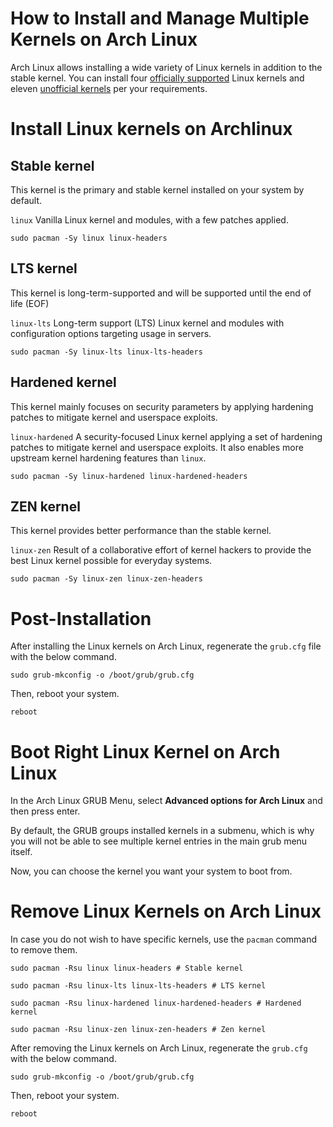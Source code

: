 # How to Install and Manage Multiple Kernels on Arch Linux
Arch Linux allows installing a wide variety of Linux kernels in addition to the stable kernel. You can install four [officially supported](https://wiki.archlinux.org/title/Kernel#Officially_supported_kernels) Linux kernels and eleven [unofficial kernels](https://wiki.archlinux.org/title/Kernel#Unofficial_kernels) per your requirements.

# Install Linux kernels on Archlinux
## Stable kernel
This kernel is the primary and stable kernel installed on your system by default.

`linux` Vanilla Linux kernel and modules, with a few patches applied.

```shell
sudo pacman -Sy linux linux-headers
```

## LTS kernel
This kernel is long-term-supported and will be supported until the end of life (EOF)

`linux-lts` Long-term support (LTS) Linux kernel and modules with configuration options targeting usage in servers.

```shell
sudo pacman -Sy linux-lts linux-lts-headers
```

## Hardened kernel
This kernel mainly focuses on security parameters by applying hardening patches to mitigate kernel and userspace exploits.

`linux-hardened` A security-focused Linux kernel applying a set of hardening patches to mitigate kernel and userspace exploits. It also enables more upstream kernel hardening features than `linux`.

```shell
sudo pacman -Sy linux-hardened linux-hardened-headers
```

## ZEN kernel
This kernel provides better performance than the stable kernel.

`linux-zen` Result of a collaborative effort of kernel hackers to provide the best Linux kernel possible for everyday systems.

```shell
sudo pacman -Sy linux-zen linux-zen-headers
```

# Post-Installation
After installing the Linux kernels on Arch Linux, regenerate the `grub.cfg` file with the below command.
```shell
sudo grub-mkconfig -o /boot/grub/grub.cfg
```

Then, reboot your system.

```shell
reboot
```

# Boot Right Linux Kernel on Arch Linux
In the Arch Linux GRUB Menu, select **Advanced options for Arch Linux** and then press enter.

By default, the GRUB groups installed kernels in a submenu, which is why you will not be able to see multiple kernel entries in the main grub menu itself.

Now, you can choose the kernel you want your system to boot from.

# Remove Linux Kernels on Arch Linux
In case you do not wish to have specific kernels, use the `pacman` command to remove them.

```shell
sudo pacman -Rsu linux linux-headers # Stable kernel
```
```shell
sudo pacman -Rsu linux-lts linux-lts-headers # LTS kernel
```
```shell
sudo pacman -Rsu linux-hardened linux-hardened-headers # Hardened kernel
```
```shell
sudo pacman -Rsu linux-zen linux-zen-headers # Zen kernel
```

After removing the Linux kernels on Arch Linux, regenerate the `grub.cfg` with the below command.

```shell
sudo grub-mkconfig -o /boot/grub/grub.cfg
```

Then, reboot your system.

```shell
reboot
```
